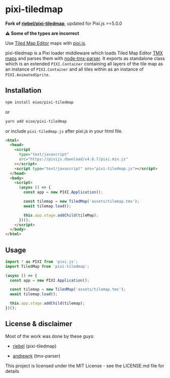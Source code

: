# pixi-tiledmap

**Fork of [riebel/pixi-tiledmap](https://github.com/riebel/pixi-tiledmap)**, updated for Pixi.js >=5.0.0

**⚠️ Some of the types are incorrect**

Use [Tiled Map Editor](http://www.mapeditor.org/) maps with [pixi.js](https://www.npmjs.com/package/pixi.js).

pixi-tiledmap is a Pixi loader middleware which loads Tiled Map Editor
[TMX maps](http://doc.mapeditor.org/reference/tmx-map-format/) and parses them with
[node-tmx-parser](https://www.npmjs.com/package/tmx-parser). It exports as standalone class
which is an extended `PIXI.Container` containing all layers of the tile map as an instance of `PIXI.Container` and all
tiles within as an instance of `PIXI.AnimatedSprite`.

## Installation

```sh
npm install eioo/pixi-tiledmap
```

or

```sh
yarn add eioo/pixi-tiledmap
```

or include `pixi-tiledmap.js` after pixi.js in your html file.

```html
<html>
  <head>
    <script
      type="text/javascript"
      src="https://pixijs.download/v4.8.7/pixi.min.js"
    ></script>
    <script type="text/javascript" src="pixi-tiledmap.js"></script>
  </head>
  <body>
    <script>
      (async () => {
        const app = new PIXI.Application();

        const tilemap = new TiledMap('assets/tilemap.tmx');
        await tilemap.load();

        this.app.stage.addChild(tileMap);
      })();
    </script>
  </body>
</html>
```

## Usage

```js
import * as PIXI from 'pixi.js';
import TiledMap from 'pixi-tiledmap';

(async () => {
  const app = new PIXI.Application();

  const tilemap = new TiledMap('assets/tilemap.tmx');
  await tilemap.load();

  this.app.stage.addChild(tilemap);
})();
```

## License & disclaimer

Most of the work was done by these guys:

- [riebel](https://github.com/riebel) (pixi-tiledmap)

- [andrewrk](https://github.com/andrewrk) (tmx-parser)

This project is licensed under the MIT License - see the LICENSE.md file for details
